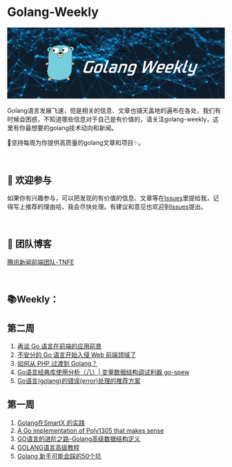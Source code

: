 # Golang-Weekly

![weekly-banner](https://github.com/bulubulucat/golang-weekly/blob/master/banner.jpg?raw=true "weekly-banner")

Golang语言发展飞速，但是相关的信息、文章也铺天盖地的遍布在各处，我们有时候会困惑，不知道哪些信息对于自己是有价值的，请关注golang-weekly，这里有你最想要的golang技术动向和新闻。

:honeybee:坚持每周为你提供高质量的golang文章和项目:sparkles:。

<br />

##  :clap: 欢迎参与​

如果你有兴趣参与，可以把发现的有价值的信息、文章等在[Issues](https://github.com/bulubulucat/golang-weekly/issues)里提给我，记得写上推荐的理由哈，我会尽快处理。有建议和意见也欢迎到[Issues](https://github.com/bulubulucat/golang-weekly/issues)提出。

<br />

## :steam_locomotive: ​团队博客

[腾讯新闻前端团队-TNFE](https://segmentfault.com/blog/tnfe)

<br />

## :books: ​Weekly：

## 第二周
1. [再谈 Go 语言在前端的应用前景](https://www.jiqizhixin.com/articles/2019-01-02-35)
2. [不安分的 Go 语言开始入侵 Web 前端领域了](https://juejin.im/post/5be10686e51d45053f0de84c)
3. [如何从 PHP 过渡到 Golang？](https://www.zhihu.com/question/23277085)
4. [Go语言经典库使用分析（八）| 变量数据结构调试利器 go-spew](https://www.flysnow.org/2019/02/03/golang-classic-libs-go-spew.html)
5. [Go语言(golang)的错误(error)处理的推荐方案](https://www.flysnow.org/2019/01/01/golang-error-handle-suggestion.html)

## 第一周
1. [Golang在SmartX 的实践](https://cloud.tencent.com/developer/news/267238)
2. [A Go implementation of Poly1305 that makes sense](https://blog.filippo.io/a-literate-go-implementation-of-poly1305/)
3. [GO语言的进阶之路-Golang高级数据结构定义](https://www.cnblogs.com/yinzhengjie/p/7079626.html)
4. [GOLANG语言高级教程](https://www.cnblogs.com/chris-cp/p/6118854.html)
5. [Golang 新手可能会踩的50个坑](https://segmentfault.com/a/1190000013739000?utm_source=tag-newest)
